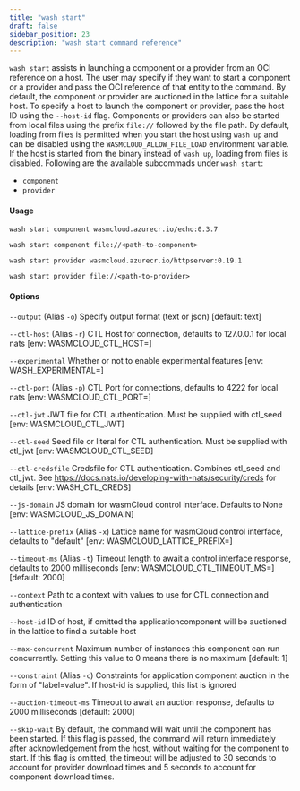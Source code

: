 ```yaml
---
title: "wash start"
draft: false
sidebar_position: 23
description: "wash start command reference"
---
```


`wash start` assists in launching a component or a provider from an OCI reference on a host. The user may specify if they want to start a component or a provider and pass the OCI reference of that entity to the command. By default, the component or provider are auctioned in the lattice for a suitable host. To specify a host to launch the component or provider, pass the host ID using the `--host-id` flag. Components or providers can also be started from local files using the prefix `file://` followed by the file path. By default, loading from files is permitted when you start the host using `wash up` and can be disabled using the `WASMCLOUD_ALLOW_FILE_LOAD` environment variable. If the host is started from the binary instead of `wash up`, loading from files is disabled. Following are the available subcommads under `wash start`:

- `component`
- `provider`

#### Usage

```
wash start component wasmcloud.azurecr.io/echo:0.3.7

wash start component file://<path-to-component>

wash start provider wasmcloud.azurecr.io/httpserver:0.19.1

wash start provider file://<path-to-provider>
```

#### Options

`--output` (Alias `-o`) Specify output format (text or json) [default: text]

`--ctl-host` (Alias `-r`) CTL Host for connection, defaults to 127.0.0.1 for local nats [env: WASMCLOUD_CTL_HOST=]

`--experimental` Whether or not to enable experimental features [env: WASH_EXPERIMENTAL=]

`--ctl-port` (Alias `-p`) CTL Port for connections, defaults to 4222 for local nats [env: WASMCLOUD_CTL_PORT=]

`--ctl-jwt` JWT file for CTL authentication. Must be supplied with ctl_seed [env: WASMCLOUD_CTL_JWT]

`--ctl-seed` Seed file or literal for CTL authentication. Must be supplied with ctl_jwt [env: WASMCLOUD_CTL_SEED]

`--ctl-credsfile` Credsfile for CTL authentication. Combines ctl_seed and ctl_jwt. See <https://docs.nats.io/developing-with-nats/security/creds> for details [env: WASH_CTL_CREDS]

`--js-domain` JS domain for wasmCloud control interface. Defaults to None [env: WASMCLOUD_JS_DOMAIN]

`--lattice-prefix` (Alias `-x`) Lattice name for wasmCloud control interface, defaults to "default" [env: WASMCLOUD_LATTICE_PREFIX=]

`--timeout-ms` (Alias `-t`) Timeout length to await a control interface response, defaults to 2000 milliseconds [env: WASMCLOUD_CTL_TIMEOUT_MS=] [default: 2000]

`--context` Path to a context with values to use for CTL connection and authentication

`--host-id` ID of host, if omitted the applicationcomponent will be auctioned in the lattice to find a suitable host

`--max-concurrent` Maximum number of instances this component can run concurrently. Setting this value to 0 means there is no maximum [default: 1]

`--constraint` (Alias `-c`) Constraints for application component auction in the form of "label=value". If host-id is supplied, this list is ignored

`--auction-timeout-ms` Timeout to await an auction response, defaults to 2000 milliseconds [default: 2000]

`--skip-wait` By default, the command will wait until the component has been started. If this flag is passed, the command will return immediately after acknowledgement from the host, without waiting for the component to start. If this flag is omitted, the timeout will be adjusted to 30 seconds to account for provider download times and 5 seconds to account for component download times.
